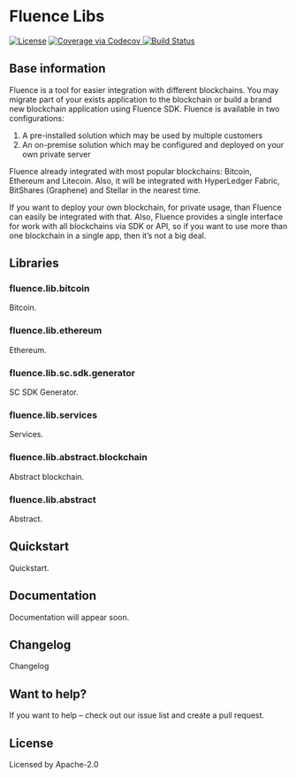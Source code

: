 # Fluence Libs

[![License](https://img.shields.io/badge/License-Apache%202.0-blue.svg)](https://opensource.org/licenses/Apache-2.0)
<a href="https://codecov.io/github/fluencesh/fluence.libs.monorepo?branch=master">
<img src="https://codecov.io/github/fluencesh/fluence.libs.monorepo/coverage.svg?branch=master" alt="Coverage via Codecov" />
</a>
[![Build Status](https://travis-ci.com/fluencesh/fluence.libs.monorepo.svg?branch=master)](https://travis-ci.com/fluencesh/fluence.libs.monorepo)

## Base information

Fluence is a tool for easier integration with different blockchains. You may migrate part of your exists application to the blockchain or build a brand new blockchain application using Fluence SDK.
Fluence is available in two configurations:
1. A pre-installed solution which may be used by multiple customers
2. An on-premise solution which may be configured and deployed on your own private server

Fluence already integrated with most popular blockchains: Bitcoin, Ethereum and Litecoin. Also, it will be integrated with HyperLedger Fabric, BitShares (Graphene) and Stellar in the nearest time.

If you want to deploy your own blockchain, for private usage, than Fluence can easily be integrated with that. Also, Fluence provides a single interface for work with all blockchains via SDK or API, so if you want to use more than one blockchain in a single app, then it’s not a big deal.

## Libraries

### fluence.lib.bitcoin

Bitcoin.

### fluence.lib.ethereum

Ethereum.

### fluence.lib.sc.sdk.generator

SC SDK Generator.

### fluence.lib.services

Services.

### fluence.lib.abstract.blockchain

Abstract blockchain.

### fluence.lib.abstract

Abstract.

## Quickstart

Quickstart.

## Documentation

Documentation will appear soon.

## Changelog

Changelog

## Want to help?

If you want to help – check out our issue list and create a pull request.

## License

Licensed by Apache-2.0
